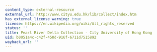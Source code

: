 ```yaml
---
content_type: external-resource
external_url: http://www.cityu.edu.hk/lib/collect/index.htm
has_external_license_warning: true
license: https://en.wikipedia.org/wiki/All_rights_reserved
status: ''
title: Pearl River Delta Collection - City University of Hong Kong
uid: b0051a4c-c42f-450d-916f-6711d7515892
wayback_url: ''
---
```

